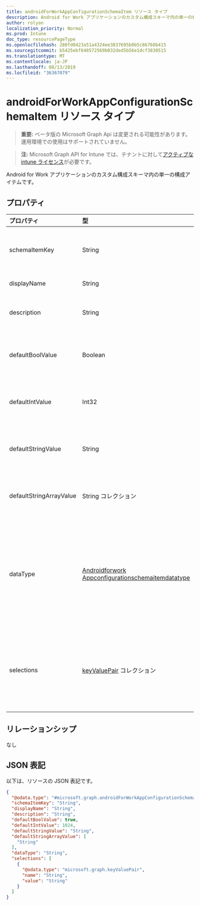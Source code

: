 ```yaml
---
title: androidForWorkAppConfigurationSchemaItem リソース タイプ
description: Android for Work アプリケーションのカスタム構成スキーマ内の単一の構成アイテムです。
author: rolyon
localization_priority: Normal
ms.prod: Intune
doc_type: resourcePageType
ms.openlocfilehash: 280fd0423a51a4324ee3837695b0b5c86760b415
ms.sourcegitcommit: b5425ebf648572569b032ded5b56e1dcf3830515
ms.translationtype: MT
ms.contentlocale: ja-JP
ms.lasthandoff: 08/13/2019
ms.locfileid: "36367079"
---
```

# <a name="androidforworkappconfigurationschemaitem-resource-type"></a>androidForWorkAppConfigurationSchemaItem リソース タイプ

> **重要:** ベータ版の Microsoft Graph Api は変更される可能性があります。運用環境での使用はサポートされていません。

> **注:** Microsoft Graph API for Intune では、テナントに対して[アクティブな intune ライセンス](https://go.microsoft.com/fwlink/?linkid=839381)が必要です。

Android for Work アプリケーションのカスタム構成スキーマ内の単一の構成アイテムです。

## <a name="properties"></a>プロパティ
|プロパティ|型|説明|
|:---|:---|:---|
|schemaItemKey|String|アイテムを識別するためにアプリケーションが使用する一意のキー|
|displayName|String|人間が判読できる名前|
|description|String|アプリケーション内でアイテムが制御する内容の説明|
|defaultBoolValue|Boolean|アプリの開発者が指定している場合、ブール型のアイテムの既定値|
|defaultIntValue|Int32|アプリの開発者が指定している場合、整数型のアイテムの既定値|
|defaultStringValue|String|アプリの開発者が指定している場合、文字列型のアイテムの既定値|
|defaultStringArrayValue|String コレクション|アプリの開発者が指定している場合、配列型のアイテムの既定値|
|dataType|[Androidforwork Appconfigurationschemaitemdatatype](../resources/intune-androidforwork-androidforworkappconfigurationschemaitemdatatype.md)|このアイテムが記述する値の種類。 可能な値は、`bool`、`integer`、`string`、`choice`、`multiselect`、`bundle`、`bundleArray`、`hidden` です。|
|selections|[keyValuePair](../resources/intune-shared-keyvaluepair.md) コレクション|このアイテムに設定可能な有効な値に対しての、人間が判読できる名前と値の組のリスト (選択肢と複数選択項目のみ)|

## <a name="relationships"></a>リレーションシップ
なし

## <a name="json-representation"></a>JSON 表記
以下は、リソースの JSON 表記です。
<!-- {
  "blockType": "resource",
  "@odata.type": "microsoft.graph.androidForWorkAppConfigurationSchemaItem"
}
-->
``` json
{
  "@odata.type": "#microsoft.graph.androidForWorkAppConfigurationSchemaItem",
  "schemaItemKey": "String",
  "displayName": "String",
  "description": "String",
  "defaultBoolValue": true,
  "defaultIntValue": 1024,
  "defaultStringValue": "String",
  "defaultStringArrayValue": [
    "String"
  ],
  "dataType": "String",
  "selections": [
    {
      "@odata.type": "microsoft.graph.keyValuePair",
      "name": "String",
      "value": "String"
    }
  ]
}
```



